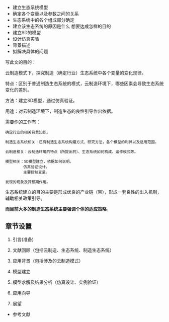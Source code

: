 + 建立生态系统模型
+ 确定各个变量以及参数之间的关系
+ 生态系统中的各个组成部分确定
+ 建立该生态系统的原因是什么 想要达成怎样的目的
+ 建立SD的模型
+ 设计仿真实验
+ 背景描述
+ 拟解决具体的问题


写此文的目的：

云制造模式下，探究制造（确定行业）生态系统中各个变量的变化规律。

特点：区别于普通制造生态系统的模式，云制造环境下，哪些因素会导致生态系统变化的差别。

方法：建立SD模型，通过仿真验证。

用途：对云制造环境下，制造生态的良性引导作出依据。

需要作的工作有：

	确定行业的相关背景知识。

	制造生态系统相关：已有制造生态系统构建方式、研究方法，各个模型的利弊以及适用范围。

	云制造相关：云制造环境的特点（所提出的）、生态系统如何构成、运作模式等。

	模型相关：SD模型建立，依据如何说明。
			仿真验证设计。
			主要控制变量。

	发现的现象及其预期作用。


生态系统建立的目的主要是形成优良的产业链（带），形成一套良性的出入机制，辅助相关政策引导。

__而目前大多的制造生态系统主要强调个体的适应策略__。

## 章节设置

1. 引言(准备)

2. 文献回顾（包括云制造、生态系统、制造生态系统）

3.  应用背景（包括涉及的云制造模式）

4. 模型建立

5. 模型求解及结果分析（仿真设计、实例验证）

6. 应用向导

7. 展望

+ 参考文献